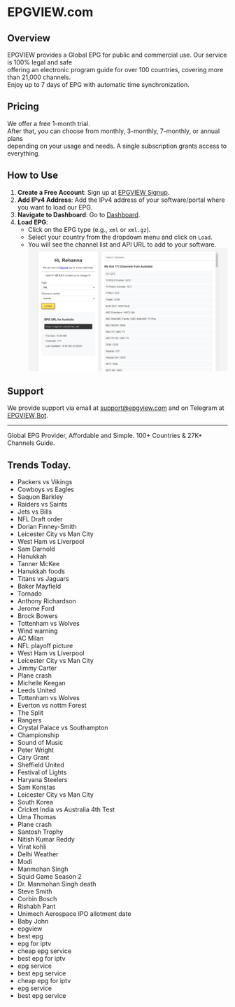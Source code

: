 # EPGVIEW.com



## Overview
EPGVIEW provides a Global EPG for public and commercial use. Our service is 100% legal and safe\
offering an electronic program guide for over 100 countries, covering more than 21,000 channels.\
Enjoy up to 7 days of EPG with automatic time synchronization.

## Pricing
We offer a free 1-month trial. \
After that, you can choose from monthly, 3-monthly, 7-monthly, or annual plans \
depending on your usage and needs. A single subscription grants access to everything.

## How to Use
1. **Create a Free Account**: Sign up at [EPGVIEW Signup](https://epgview.com/signup.php).
2. **Add IPv4 Address**: Add the IPv4 address of your software/portal where you want to load our EPG.
3. **Navigate to Dashboard**: Go to [Dashboard](https://epgview.com/dashboard.php).
4. **Load EPG**:
   - Click on the EPG type (e.g., `xml` or `xml.gz`).
   - Select your country from the dropdown menu and click on `Load`.
   - You will see the channel list and API URL to add to your software.
![EPGVIEW](img/dashboard.png)
## Support
We provide support via email at [support@epgview.com](mailto:support@epgview.com) and on Telegram at [EPGVIEW Bot](https://t.me/epgview_bot).

---

Global EPG Provider, Affordable and Simple. 100+ Countries & 27K+ Channels Guide.

## Trends Today.

- Packers vs Vikings
- Cowboys vs Eagles
- Saquon Barkley
- Raiders vs Saints
- Jets vs Bills
- NFL Draft order
- Dorian Finney-Smith
- Leicester City vs Man City
- West Ham vs Liverpool
- Sam Darnold
- Hanukkah
- Tanner McKee
- Hanukkah foods
- Titans vs Jaguars
- Baker Mayfield
- Tornado
- Anthony Richardson
- Jerome Ford
- Brock Bowers
- Tottenham vs Wolves
- Wind warning
- AC Milan
- NFL playoff picture
- West Ham vs Liverpool
- Leicester City vs Man City
- Jimmy Carter
- Plane crash
- Michelle Keegan
- Leeds United
- Tottenham vs Wolves
- Everton vs nottm Forest
- The Split
- Rangers
- Crystal Palace vs Southampton
- Championship
- Sound of Music
- Peter Wright
- Cary Grant
- Sheffield United
- Festival of Lights
- Haryana Steelers
- Sam Konstas
- Leicester City vs Man City
- South Korea
- Cricket India vs Australia 4th Test
- Uma Thomas
- Plane crash
- Santosh Trophy
- Nitish Kumar Reddy
- Virat kohli
- Delhi Weather
- Modi
- Manmohan Singh
- Squid Game Season 2
- Dr. Manmohan Singh death
- Steve Smith
- Corbin Bosch
- Rishabh Pant
- Unimech Aerospace IPO allotment date
- Baby John
- epgview
- best epg
- epg for iptv
- cheap epg service
- best epg for iptv
- epg service
- best epg service
- cheap epg for iptv
- epg service
- best epg service

